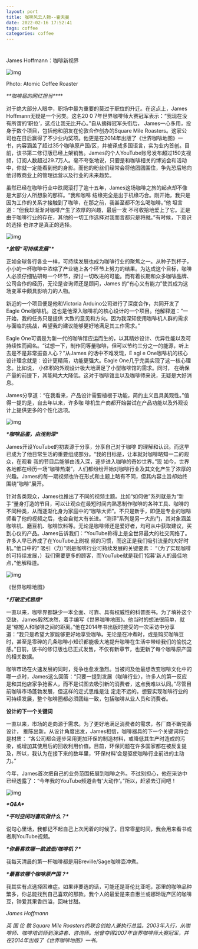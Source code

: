 ```yaml
---
layout: port
title: 咖啡风云人物--霍夫曼
date: 2022-02-16 17:52:41
tags: coffee
categories: coffee
---
```


# 

James Hoffmann：咖啡新视界

![img](http://www.coffeeteaimagazine.com/wp-content/uploads/2020/05/20200303115644.jpg)

Photo: Atomic Coffee Roaster <!--more-->



***\**\*咖啡届的网红担当\*\**\***

对于绝大部分人眼中，职场中最为重要的莫过于职位的升迁。在这点上，James Hoffmann无疑是一个另类。这名20 0 7年世界咖啡师大赛冠军表示：“我现在没有所谓的‘职位’，这点让我无比开心。”自从摘得冠军头衔后， James一心多用，投身于数个项目，包括他和朋友在伦敦合作创办的Square Mile Roasters。这家公司也在日后赢得了不少业内奖项。他更是在2014年出版了《世界咖啡地图》一书，内容涵盖了超过35个咖啡原产国/区，并被译成多国语言，实为业内首创。目前，该书第二修订版已经上架销售。James的个人YouTube账号发布超过150支视频，订阅人数超过29.7万人。毫不夸张地说，只要是和咖啡相关的博览会和活动中，你就一定能看到他的身影。而他的粉丝们经常会将他团团围住，争先恐后地向他讨教商业上的管理运营以及行业的未来趋势。

虽然已经在咖啡行业中跌爬滚打了逾十五年，James这场咖啡之旅的起点却不像是大部分人所想象的那样。“我和咖啡 结缘完全是出于机缘巧合。刚开始，我只是因为工作的关系才接触到了咖啡，在那之前，我甚至都不怎么喝咖啡。”他 坦言道：“但我却渐渐对咖啡产生了浓厚的兴趣，最后一发 不可收拾地爱上了它。正是由于咖啡行业的存在，其他的一切工作选择对我而言都只是将就。”有时候，下意识的选择 也许才是真正的选择。

![img](http://www.coffeeteaimagazine.com/wp-content/uploads/2020/05/20200303115658.jpg)

***\*放眼“可持续发展”\****

正如全球各行各业一样，可持续发展也成为咖啡行业的聚焦之一。从种子到杯子，小小的一杯咖啡中浓缩了产业链上各个环节上努力的结果。为达成这个目标，咖啡人必须仔细钻研每一个环节，探讨一切改进的可能。而有着长期和众多咖啡品牌、公司合作的经历，无论是咨询师还是顾问，James 的“有心又有能力”使其成为这场变革中颇具影响力的人物。

新近的一个项目便是他和Victoria Arduino公司进行了深度合作，共同开发了Eagle One咖啡机。这也是他深入咖啡机的核心设计的一个项目。他解释道：“一开始，我的任务只是提供  大致的意见和方向。因为我深知使用咖啡机人群的需求与面临的挑战，希望我的建议能够更好地满足其工作需求。”

Eagle One可谓是为新一代的咖啡馆应运而生的，以其精妙设计、优异性能以及可持续性而闻名。“试想一下，制作同等量咖啡，但可以节约三分之一的能源，听上去是不是非常振奋人心？”从James 的话中不难发现，E agl e One咖啡机的核心设计理念就是：设计更精简，功能更强大。Eagle One几乎完美实现了这一核心理念。比如说， 小体积的外观设计极大地满足了小型咖啡馆的需求。同时， 在确保产量的前提下，其能耗大大降低。这对于咖啡馆主以及咖啡师来说，无疑是大好消息。

James分享道：“在我看来，产品设计需要植根于功能，简约主义且具美观性。”值得一提的是，自去年以来，许多咖  啡机生产商都开始尝试在产品功能以及外观设计上提供更多的个性化选项。

![img](http://www.coffeeteaimagazine.com/wp-content/uploads/2020/05/SquareMile-Packaging-One-Darnley-Road_05.jpg)

***\*咖啡品鉴，由浅到深\****

James开设YouTube的初衷源于分享，分享自己对于咖啡 的理解和认识。而这早已成为了他日常生活的重要组成部分。“我的目标是，让本就对咖啡略知一二的观众，在观看 我的节目后能够由浅入深，逐步进入咖啡的奇妙世界。”现 如今，世界各地都在经历一场“咖啡热潮”，人们都纷纷开始对咖啡行业及其文化产生了浓厚的兴趣。James的每一期视频也许在形式和主题上略有不同，但其内容主旨却始终围绕“咖啡”展开。

针对各类观众，James也推出了不同的视频主题。比如“如何做”系列就是为“新手”量身打造的节目，可以让观众在最短时间内熟悉制作咖啡的各种工具、咖啡的不同种类，从而逐渐化身为家庭中的“咖啡大师”。不只是新手，即便是专业的咖啡师看了他的视频之后，也会自觉大有长进。“测评”系列是另一大热门，其对象涵盖咖啡机、磨豆机、咖啡饮料等。无论是咖啡师还是爱好者，均可从中获取建议，买到心仪的产品。James告诉我们：“YouTube称得上是全世界最大的社交网络了。许多人早已养成了在YouTube上刷视 频的习惯，而这正是我们吸引流量的大好时机。”他口中的“ 吸引（力）”则是咖啡行业可持续发展的关键要素： “（为了实现咖啡的可持续发展，）我们需要更多的顾客，而YouTube就是我们‘招募’新人的最佳地点，”他解释道。

![img](http://www.coffeeteaimagazine.com/wp-content/uploads/2020/05/20200303120126.png)

《世界咖啡地图》

***\*打破定式思维\****

一直以来，咖啡界都缺少一本全面、可靠、具有权威性的科普图书。为了填补这个空缺，James毅然决然，着手编写《世界咖啡地图》。他当时的想法很简单，就是“缩短人和咖啡之间的距离。”他在2014年书出版时接受的一次采访中分享道：“我只是希望大家能够更好地享受咖啡。无论是在冲煮时，或是购买咖啡豆时，甚至是零碎的几条咖啡小知识都能极大地提升咖啡在生活中带给我们的愉悦之感。”日前，该书的修订版也已正式发售，不仅有新章节，也更新了每个咖啡原产国的相关数据。

咖啡市场在火速发展的同时，竞争也愈发激烈。当被问及他最想改变咖啡文化中的哪一点时，James这么回答：“只要一提到发展（咖啡行业），许多人的第一反应是和其他店家争抢客人，而不是试图去吸引新的消费者，这点我难以认同。”尽管目前咖啡市场蓬勃发展，但这样的定式思维是注 定走不远的。想要实现咖啡行业的可持续发展，整个咖啡圈都必须团结一致，包括咖啡从业人员和消费者。

**设计的下一个关键词**

一直以来，市场的走向源于需求。为了更好地满足消费者的需求，各厂商不断完善设计， 推陈出新。从设计角度出发，James相信，咖啡器具的下一个关键词将会是材质：  “各公司都会逐步采用更加环保的制造材料，或降低其生产时造成的污染，或增加其使用后的回收利用价值。目前，环保问题在许多国家都在被反复提及，所以，我认为在接下来的数年里，‘环保材料’会是驱使咖啡行业前进的主动力。”

今年，James首次把自己的业务范围拓展到咖啡之外。不过别担心，他在采访中已经透露了：“今年我的YouTube频道会有‘大动作’。”所以，赶紧去订阅吧！

![img](http://www.coffeeteaimagazine.com/wp-content/uploads/2020/05/Is-The-coffee-World-Too-Gear-Obssessed-Gear-Patrol-Lead-Full.jpg)

***\*Q&A\****

***\*平时空闲时喜欢做什么？\****

说句心里话，我都记不起自己上次闲着的时候了。日常零星时间，我会用来看书或者刷YouTube视频。

***\*你最喜欢哪一款滤壶/咖啡机？\****

我每天清晨的第一杯咖啡都是用Breville/Sage咖啡壶冲煮。

***\*最喜欢哪个咖啡原产国？\****

我其实有点选择困难症。如果非要选的话，可能还是哥伦比亚吧，那里的咖啡品种繁多，你总能找到自己喜欢的那款。我个人的最爱是来自惠兰或娜玲珑产区的咖啡豆，钟爱其果香四溢，回味甘甜。



*James Hoffmann*

*英 国 伦 敦 Square Mile Roasters的联合创始人兼执行总监。2003年入行，从咖啡师、咖啡培训师到演讲者、咨询师。他曾夺得2007年世界咖啡师大赛冠军，并在2014年出版了《世界咖啡地图》一书。*
